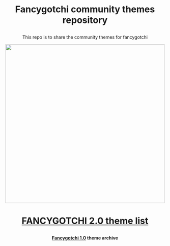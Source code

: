 # <p align="center">Fancygotchi community themes repository</p>
<p align="center">This repo is to share the community themes for fancygotchi</p>

<p align="center">
<img src='https://github.com/V0r-T3x/fancygotchi/blob/main/.assets/fancygotchi2.0.png' width='500px'></img>
</p>

# <p align="center"><a href="https://github.com/V0r-T3x/Fancygotchi_themes/tree/main/fancygotchi_2.0">FANCYGOTCHI 2.0 theme list</a></p>

#### <p align="center"><a href="https://github.com/V0r-T3x/Fancygotchi_themes/tree/main/fancygotchi_1.0/themes">Fancygotchi 1.0</a> theme archive</p>
